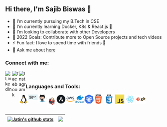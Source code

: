 ## Hi there, I'm Sajib Biswas 👋


- 🔭 I’m currently pursuing my B.Tech in CSE 
- 🌱 I’m currently learning Docker, K8s & React.js 🤣
- 👯 I’m looking to collaborate with other Developers
- 🥅 2022 Goals: Contribute more to Open Source projects and tech videos 
- ⚡ Fun fact: I love to spend time with friends 🏃
- 💬 Ask me about [here](https://github.com/sajib0028/sajib0028/issues)

### Connect with me:

[<img align="left" alt="LinkedIn" width="22px" src="https://cdn.jsdelivr.net/npm/simple-icons@v3/icons/linkedin.svg" />][linkedin]
[<img align="left" alt="facebook" width="22px" src="https://cdn.jsdelivr.net/npm/simple-icons@3.3.0/icons/facebook.svg" />][facebook]

[<img align="left" alt="Instagram" width="22px" src="https://cdn.jsdelivr.net/npm/simple-icons@v3/icons/instagram.svg" />][instagram]

<br />

### Languages and Tools:


<img align="left" alt="Linus" width="30px" src="https://raw.githubusercontent.com/github/explore/80688e429a7d4ef2fca1e82350fe8e3517d3494d/topics/linux/linux.png" />
<img align="left" alt="Shell" width="30px" src="https://raw.githubusercontent.com/sajib0028/sajib0028/master/Tools_icons/shell.jpg" />
<img align="left" alt="Git" width="30px" src="https://raw.githubusercontent.com/sajib0028/sajib0028/master/Tools_icons/github.png" />
<img align="left" alt="jenkins" width="30px" src="https://raw.githubusercontent.com/sajib0028/sajib0028/master/Tools_icons/jenkins.png" />
<img align="left" alt="Ansible" width="30px" src="https://raw.githubusercontent.com/github/explore/80688e429a7d4ef2fca1e82350fe8e3517d3494d/topics/ansible/ansible.png" />
<img align="left" alt="AWS" width="30px" src="https://raw.githubusercontent.com/github/explore/80688e429a7d4ef2fca1e82350fe8e3517d3494d/topics/aws/aws.png" />
<img align="left" alt="Docker" width="30px" src="https://raw.githubusercontent.com/github/explore/80688e429a7d4ef2fca1e82350fe8e3517d3494d/topics/docker/docker.png" />
<img align="left" alt="kubernetes" width="30px" src="https://raw.githubusercontent.com/sajib0028/sajib0028/master/Tools_icons/kubernetes.png" />
<code><img height="30" src="https://raw.githubusercontent.com/github/explore/80688e429a7d4ef2fca1e82350fe8e3517d3494d/topics/html/html.png"></code> 
<code><img height="30" src="https://raw.githubusercontent.com/github/explore/80688e429a7d4ef2fca1e82350fe8e3517d3494d/topics/css/css.png"></code>
<code><img height="30" src="https://raw.githubusercontent.com/github/explore/80688e429a7d4ef2fca1e82350fe8e3517d3494d/topics/javascript/javascript.png"></code>
<code><img height="30" src="https://raw.githubusercontent.com/github/explore/80688e429a7d4ef2fca1e82350fe8e3517d3494d/topics/react/react.png"></code>
<code><img height="30" src="https://raw.githubusercontent.com/github/explore/80688e429a7d4ef2fca1e82350fe8e3517d3494d/topics/git/git.png"></code>

<br />
<br />


| <a href="https://github.com/sajib0028/github-readme-stats"><img align="center" src="https://github-readme-stats.vercel.app/api?username=sajib0028&show_icons=true&include_all_commits=true&theme=buefy&hide_border=true" alt="Jatin's github stats" /></a> | <a href="https://github.com/sajib0028/github-readme-stats"><img align="center" src="https://github-readme-stats.vercel.app/api/top-langs/?username=sajib0028&layout=compact&theme=buefy&hide_border=true" /></a> |
| ------------- | ------------- |


[facebook]: https://web.facebook.com/sajib00028
[instagram]: https://www.instagram.com/sajib0028/
[linkedin]: https://www.linkedin.com/in/sajib-biswas-719036176/
